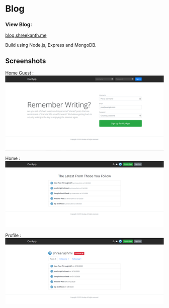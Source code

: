 # Blog

### View Blog:
[blog.shreekanth.me](http://blog.shreekanth.me/)

Build using Node.js, Express and MongoDB.

## Screenshots

Home Guest :
![Home-Guest](/img/home-guest.png)

Home :
![Home](/img/home.png)

Profile :
![Profile](/img/profile.png)
